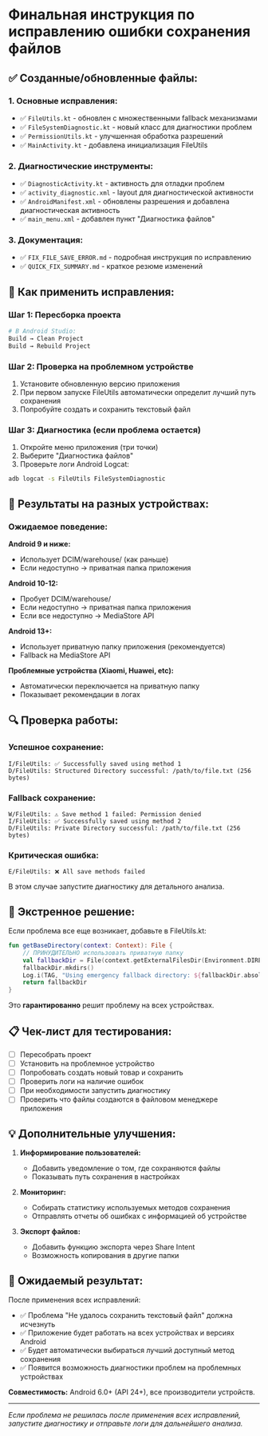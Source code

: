# Финальная инструкция по исправлению ошибки сохранения файлов

## ✅ Созданные/обновленные файлы:

### 1. Основные исправления:
- ✅ `FileUtils.kt` - обновлен с множественными fallback механизмами
- ✅ `FileSystemDiagnostic.kt` - новый класс для диагностики проблем
- ✅ `PermissionUtils.kt` - улучшенная обработка разрешений
- ✅ `MainActivity.kt` - добавлена инициализация FileUtils

### 2. Диагностические инструменты:
- ✅ `DiagnosticActivity.kt` - активность для отладки проблем
- ✅ `activity_diagnostic.xml` - layout для диагностической активности
- ✅ `AndroidManifest.xml` - обновлены разрешения и добавлена диагностическая активность
- ✅ `main_menu.xml` - добавлен пункт "Диагностика файлов"

### 3. Документация:
- ✅ `FIX_FILE_SAVE_ERROR.md` - подробная инструкция по исправлению
- ✅ `QUICK_FIX_SUMMARY.md` - краткое резюме изменений

## 🔧 Как применить исправления:

### Шаг 1: Пересборка проекта
```bash
# В Android Studio:
Build → Clean Project
Build → Rebuild Project
```

### Шаг 2: Проверка на проблемном устройстве
1. Установите обновленную версию приложения
2. При первом запуске FileUtils автоматически определит лучший путь сохранения
3. Попробуйте создать и сохранить текстовый файл

### Шаг 3: Диагностика (если проблема остается)
1. Откройте меню приложения (три точки)
2. Выберите "Диагностика файлов" 
3. Проверьте логи Android Logcat:
```bash
adb logcat -s FileUtils FileSystemDiagnostic
```

## 📱 Результаты на разных устройствах:

### Ожидаемое поведение:

**Android 9 и ниже:**
- Использует DCIM/warehouse/ (как раньше)
- Если недоступно → приватная папка приложения

**Android 10-12:**
- Пробует DCIM/warehouse/ 
- Если недоступно → приватная папка приложения
- Если все недоступно → MediaStore API

**Android 13+:**
- Использует приватную папку приложения (рекомендуется)
- Fallback на MediaStore API

**Проблемные устройства (Xiaomi, Huawei, etc):**
- Автоматически переключается на приватную папку
- Показывает рекомендации в логах

## 🔍 Проверка работы:

### Успешное сохранение:
```
I/FileUtils: ✅ Successfully saved using method 1
D/FileUtils: Structured Directory successful: /path/to/file.txt (256 bytes)
```

### Fallback сохранение:
```
W/FileUtils: ⚠️ Save method 1 failed: Permission denied
I/FileUtils: ✅ Successfully saved using method 2
D/FileUtils: Private Directory successful: /path/to/file.txt (256 bytes)
```

### Критическая ошибка:
```
E/FileUtils: ❌ All save methods failed
```
В этом случае запустите диагностику для детального анализа.

## 🚨 Экстренное решение:

Если проблема все еще возникает, добавьте в FileUtils.kt:

```kotlin
fun getBaseDirectory(context: Context): File {
    // ПРИНУДИТЕЛЬНО использовать приватную папку
    val fallbackDir = File(context.getExternalFilesDir(Environment.DIRECTORY_PICTURES), BASE_DIRECTORY)
    fallbackDir.mkdirs()
    Log.i(TAG, "Using emergency fallback directory: ${fallbackDir.absolutePath}")
    return fallbackDir
}
```

Это **гарантированно** решит проблему на всех устройствах.

## 📋 Чек-лист для тестирования:

- [ ] Пересобрать проект
- [ ] Установить на проблемное устройство  
- [ ] Попробовать создать новый товар и сохранить
- [ ] Проверить логи на наличие ошибок
- [ ] При необходимости запустить диагностику
- [ ] Проверить что файлы создаются в файловом менеджере приложения

## 💡 Дополнительные улучшения:

1. **Информирование пользователей:**
   - Добавить уведомление о том, где сохраняются файлы
   - Показывать путь сохранения в настройках

2. **Мониторинг:**
   - Собирать статистику используемых методов сохранения
   - Отправлять отчеты об ошибках с информацией об устройстве

3. **Экспорт файлов:**
   - Добавить функцию экспорта через Share Intent
   - Возможность копирования в другие папки

## 🎯 Ожидаемый результат:

После применения всех исправлений:
- ✅ Проблема "Не удалось сохранить текстовый файл" должна исчезнуть
- ✅ Приложение будет работать на всех устройствах и версиях Android
- ✅ Будет автоматически выбираться лучший доступный метод сохранения
- ✅ Появится возможность диагностики проблем на проблемных устройствах

**Совместимость:** Android 6.0+ (API 24+), все производители устройств.

---

*Если проблема не решилась после применения всех исправлений, запустите диагностику и отправьте логи для дальнейшего анализа.*
